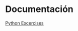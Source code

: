# Documentación 

[Python Excercises](https://github.com/MiguelRiosT/Complejidad-Algoritmos/tree/main/Ejercicios%20en%20Python)